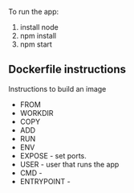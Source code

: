 To run the app:
1. install node
2. npm install
3. npm start

## Dockerfile instructions

Instructions to build an image
- FROM
- WORKDIR
- COPY
- ADD
- RUN
- ENV
- EXPOSE - set ports.
- USER  - user that runs the app
- CMD - 
- ENTRYPOINT -  

